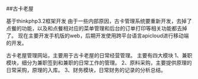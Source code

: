﻿##古卡老屋

基于thinkphp3.2框架开发
由于一些内部原因，古卡管理系统要重新开发，去掉了点餐的功能，以及和点餐相对应的菜单管理和后台的订单打印等相关功能都去掉了。
现在主要开发手机版的web，后期开发使用跨平台语言apicloud进行移动端的开发。

古卡老屋管理网站，主要用于古卡老屋的日常经营管理。
主要有四大模块
1、兼职模块，细分为兼职签到和兼职的日常工作的管理。
2、原料采购，主要提供原理的日常采购，原理的入库。
3、财务模块，日常财务的记录的分析总结。

